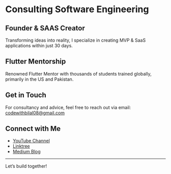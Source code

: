 # Consulting Software Engineering

## Founder & SAAS Creator
Transforming ideas into reality, I specialize in creating MVP & SaaS applications within just 30 days.

## Flutter Mentorship
Renowned Flutter Mentor with thousands of students trained globally, primarily in the US and Pakistan.

## Get in Touch
For consultancy and advice, feel free to reach out via email:
[codewithbilal08@gmail.com](mailto:codewithbilal08@gmail.com)

## Connect with Me
- [YouTube Channel](https://www.youtube.com/@bilalrehman08)
- [Linktree](https://linktr.ee/bilalrehman08)
- [Medium Blog](https://medium.com/@bilalrehman08)

---

Let’s build together!
